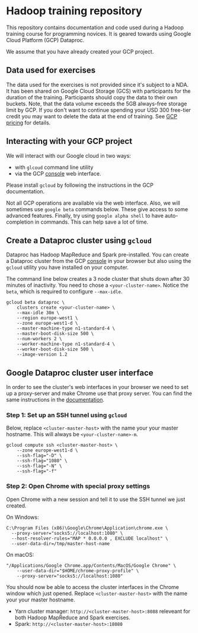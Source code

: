 # Hadoop training repository
This repository contains documentation and code used during a Hadoop training course for programming novices. It is geared towards using Google Cloud Platform (GCP) Dataproc.

We assume that you have already created your GCP project.

## Data used for exercises
The data used for the exercises is not provided since it's subject to a NDA. It has been shared on Google Cloud Storage (GCS) with participants for the duration of the training. Participants should copy the data to their own buckets. Note, that the data volume exceeds the 5GB always-free storage limit by GCP. If you don't want to continue spending your USD 300 free-tier credit you may want to delete the data at the end of training. See [GCP pricing](https://cloud.google.com/pricing/) for details.

## Interacting with your GCP project
We will interact with our Google cloud in two ways:
- with `glcoud` command line utility
- via the GCP [console](https://console.cloud.google.com) web interface.

Please install `gcloud` by following the instructions in the GCP documentation.

Not all GCP operations are available via the web interface. Also, we will sometimes use `google beta` commands below. These give access to some advanced features. Finally, try using `google alpha shell` to have auto-completion in commands. This can help save a lot of time.

## Create a Dataproc cluster using `gcloud`
Dataproc has Hadoop MapReduce and Spark pre-installed. You can create a Dataproc cluster from the GCP [console](https://console.cloud.google.com) in your browser but also using the `gcloud` utility you have installed on your computer.

The command line below creates a 3 node cluster that shuts down after 30 minutes of inactivity. You need to chose a `<your-cluster-name>`.  Notice the `beta`, which is required to configure `--max-idle`. 
```
gcloud beta dataproc \
    clusters create <your-cluster-name> \
    --max-idle 30m \
    --region europe-west1 \
    --zone europe-west1-d \
    --master-machine-type n1-standard-4 \
    --master-boot-disk-size 500 \
    --num-workers 2 \
    --worker-machine-type n1-standard-4 \
    --worker-boot-disk-size 500 \
    --image-version 1.2
```

## Google Dataproc cluster user interface
In order to see the cluster's web interfaces in your browser we need to set up a proxy-server and make Chrome use that proxy server. You can find the same instructions in the [documentation](https://cloud.google.com/dataproc/docs/concepts/accessing/cluster-web-interfaces).

### Step 1: Set up an SSH tunnel using `gcloud`
Below, replace `<cluster-master-host>` with the name your your master hostname. This will always be `<your-cluster-name>-m`.

```
gcloud compute ssh <cluster-master-host> \
    --zone europe-west1-d \
    --ssh-flag="-D" \
    --ssh-flag="1080" \
    --ssh-flag="-N" \
    --ssh-flag="-f"
```

### Step 2: Open Chrome with special proxy settings

Open Chrome with a new session and tell it to use the SSH tunnel we just created.

On Windows:
```
C:\Program Files (x86)\Google\Chrome\Application\chrome.exe \
  --proxy-server="socks5://localhost:1080" \
  --host-resolver-rules="MAP * 0.0.0.0 , EXCLUDE localhost" \
  --user-data-dir=/tmp/master-host-name
```

On macOS:
```
"/Applications/Google Chrome.app/Contents/MacOS/Google Chrome" \
    --user-data-dir="$HOME/chrome-proxy-profile" \
    --proxy-server="socks5://localhost:1080"
```

You should now be able to access the cluster interfaces in the Chrome window which just opened. Replace `<cluster-master-host>` with the name your your master hostname.

- Yarn cluster manager: `http://<cluster-master-host>:8088` releveant for both Hadoop MapReduce and Spark exercises.
- Spark: `http://<cluster-master-host>:18080`

